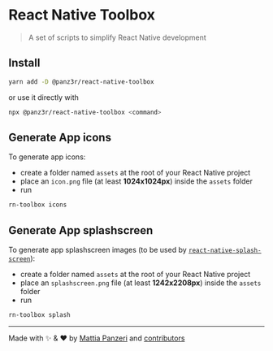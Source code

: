 # React Native Toolbox

> A set of scripts to simplify React Native development

## Install

```bash
yarn add -D @panz3r/react-native-toolbox
```

or use it directly with

```bash
npx @panz3r/react-native-toolbox <command>
```

## Generate App icons

To generate app icons:

- create a folder named `assets` at the root of your React Native project
- place an `icon.png` file (at least **1024x1024px**) inside the `assets` folder
- run

```bash
rn-toolbox icons
```

## Generate App splashscreen

To generate app splashscreen images (to be used by [`react-native-splash-screen`](https://github.com/crazycodeboy/react-native-splash-screen)):

- create a folder named `assets` at the root of your React Native project
- place an `splashscreen.png` file (at least **1242x2208px**) inside the `assets` folder
- run

```bash
rn-toolbox splash
```

---

Made with :sparkles: & :heart: by [Mattia Panzeri](https://github.com/panz3r) and [contributors](https://github.com/panz3r/react-native-toolbox/graphs/contributors)
